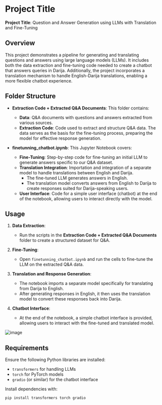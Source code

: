 # Project Title

**Project Title**: Question and Answer Generation using LLMs with Translation and Fine-Tuning

## Overview

This project demonstrates a pipeline for generating and translating questions and answers using large language models (LLMs). It includes both the data extraction and fine-tuning code needed to create a chatbot that answers queries in Darija. Additionally, the project incorporates a translation mechanism to handle English-Darija translations, enabling a more flexible chatbot experience.

## Folder Structure

- **Extraction Code + Extracted Q&A Documents**: This folder contains:
  - **Data**: Q&A documents with questions and answers extracted from various sources.
  - **Extraction Code**: Code used to extract and structure Q&A data. The data serves as the basis for the fine-tuning process, preparing the model for effective response generation.

- **finetunning_chatbot.ipynb**: This Jupyter Notebook covers:
  - **Fine-Tuning**: Step-by-step code for fine-tuning an initial LLM to generate answers specific to our Q&A dataset.
  - **Translation Integration**: Importation and integration of a separate model to handle translations between English and Darija.
    - The fine-tuned LLM generates answers in English.
    - The translation model converts answers from English to Darija to create responses suited for Darija-speaking users.
  - **User Interface**: Code for a simple user interface (chatbot) at the end of the notebook, allowing users to interact directly with the model.

## Usage

1. **Data Extraction**:
   - Run the scripts in the **Extraction Code + Extracted Q&A Documents** folder to create a structured dataset for Q&A.

2. **Fine-Tuning**:
   - Open `finetunning_chatbot.ipynb` and run the cells to fine-tune the LLM on the extracted Q&A data.

3. **Translation and Response Generation**:
   - The notebook imports a separate model specifically for translating from Darija to English.
   - After generating responses in English, it then uses the translation model to convert these responses back into Darija.

4. **Chatbot Interface**:
   - At the end of the notebook, a simple chatbot interface is provided, allowing users to interact with the fine-tuned and translated model.


![image](https://github.com/user-attachments/assets/72c1247e-251a-4812-acf9-66e810c83ddc)





## Requirements

Ensure the following Python libraries are installed:
- `transformers` for handling LLMs
- `torch` for PyTorch models
- `gradio` (or similar) for the chatbot interface

Install dependencies with:
```bash
pip install transformers torch gradio

